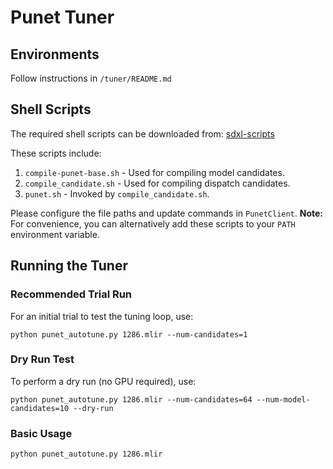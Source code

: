 # Punet Tuner

## Environments
Follow instructions in `/tuner/README.md`

## Shell Scripts

The required shell scripts can be downloaded from: [sdxl-scripts](https://github.com/nod-ai/sdxl-scripts)

These scripts include:
1. `compile-punet-base.sh` - Used for compiling model candidates.
2. `compile_candidate.sh` - Used for compiling dispatch candidates.
3. `punet.sh` - Invoked by `compile_candidate.sh`.

Please configure the file paths and update commands in `PunetClient`.
**Note:** For convenience, you can alternatively add these scripts to your `PATH` environment variable.

## Running the Tuner

### Recommended Trial Run
For an initial trial to test the tuning loop, use:
```
python punet_autotune.py 1286.mlir --num-candidates=1
```

### Dry Run Test
To perform a dry run (no GPU required), use:
```
python punet_autotune.py 1286.mlir --num-candidates=64 --num-model-candidates=10 --dry-run
```

### Basic Usage
```
python punet_autotune.py 1286.mlir
```